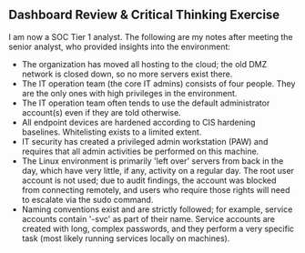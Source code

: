 ## Dashboard Review & Critical Thinking Exercise
I am now a SOC Tier 1 analyst.
The following are my notes after meeting the senior analyst, who provided insights into the environment:
- The organization has moved all hosting to the cloud; the old DMZ network is closed down, so no more servers exist there.
- The IT operation team (the core IT admins) consists of four people. They are the only ones with high privileges in the environment.
- The IT operation team often tends to use the default administrator account(s) even if they are told otherwise.
- All endpoint devices are hardened according to CIS hardening baselines. Whitelisting exists to a limited extent.
- IT security has created a privileged admin workstation (PAW) and requires that all admin activities be performed on this machine.
- The Linux environment is primarily 'left over' servers from back in the day, which have very little, if any, activity on a regular day. The root user account is not used; due to audit findings, the account was blocked from connecting remotely, and users who require those rights will need to escalate via the sudo command.
- Naming conventions exist and are strictly followed; for example, service accounts contain '-svc' as part of their name. Service accounts are created with long, complex passwords, and they perform a very specific task (most likely running services locally on machines).